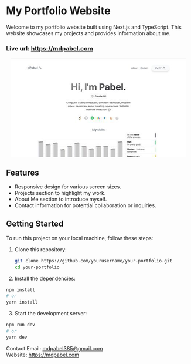 # My Portfolio Website

Welcome to my portfolio website built using Next.js and TypeScript. This website showcases my projects and provides information about me.

### Live url: https://mdpabel.com

<div style="display: flex; justify-content: center; align-items: center;">
  <img src="screenshot.jpg" alt="Portfolio Website Screenshot">
</div>

## Features

- Responsive design for various screen sizes.
- Projects section to highlight my work.
- About Me section to introduce myself.
- Contact information for potential collaboration or inquiries.

## Getting Started

To run this project on your local machine, follow these steps:

1. Clone this repository:

   ```bash
   git clone https://github.com/yourusername/your-portfolio.git
   cd your-portfolio
   ```

2. Install the dependencies:

```bash
npm install
# or
yarn install
```

3. Start the development server:

```bash
npm run dev
# or
yarn dev
```

Contact
Email: mdpabel385@gmail.com
<br />
Website: https://mdpabel.com
